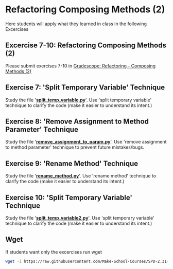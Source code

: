 # Refactoring Composing Methods (2)

Here students will apply what they learned in class in the following Excercises

## Excercise 7-10: Refactoring Composing Methods (2)

Please submit exercises 7-10 in [Gradescope: Refactoring - Composing Methods (2)](https://www.gradescope.com/courses/206382/assignments/1007195)

## Exercise 7: 'Split Temporary Variable' Technique

Study the file '**[split_temp_variable.py](./split_temp_variable.py)**'. Use 'split temporary variable' technique to clarify the code (make it easier to understand its intent.)

## Exercise 8: 'Remove Assignment to Method Parameter' Technique

Study the file '**[remove_assignment_to_param.py](./remove_assignment_to_param.py)**'. Use 'remove assignment to method parameter' technique to prevent future mistakes/bugs.

## Exercise 9: 'Rename Method' Technique

Study the file '**[rename_method.py](./rename_method.py)**'. Use 'rename method' technique to clarify the code (make it easier to understand its intent.)

## Exercise 10: 'Split Temporary Variable' Technique

Study the file '**[split_temp_variable2.py](./split_temp_variable2.py)**'. Use 'split temporary variable' technique to clarify the code (make it easier to understand its intent.)

## Wget

If students want only the excercises run wget

```bash
wget -i https://raw.githubusercontent.com/Make-School-Courses/SPD-2.31-Testing-and-Architecture/master/lab/refactoring/Refactoring-Composing-Methods-2/excercises.txt
```

